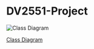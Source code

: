 # DV2551-Project
![Class Diagram](https://www.planttext.com/plantuml/png/NP113e8m44NtFSKiKUa5N15T67S6Jb1aq2PbIjhfodXt6mJ2qDtyFtt_jrLa4pWDJgaQgSE00OvQmyEEw2nXmuPHMhNttDWN6KvXPrqzPHxn9VKzXepShe9Eunvy7sx9_eq5fDJJcHXb37mKv7EIQj5EEN26rdjN0X87Yp7FoHANqE78xtawgEz2bYrNj9IBpGNHUTqNQX7cOZbET9mmLNvR_kCV)

[Class Diagram](https://www.planttext.com/?edit=NP113e8m44NtFSKiKUa5N15T67S6Jb1aq2PbIjhfodXt6mJ2qDtyFtt_jrLa4pWDJgaQgSE00OvQmyEEw2nXmuPHMhNttDWN6KvXPrqzPHxn9VKzXepShe9Eunvy7sx9_eq5fDJJcHXb37mKv7EIQj5EEN26rdjN0X87Yp7FoHANqE78xtawgEz2bYrNj9IBpGNHUTqNQX7cOZbET9mmLNvR_kCV)
